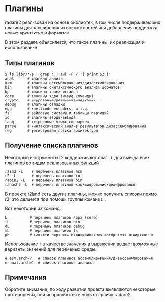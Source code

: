 # Плагины

radare2 реализован на основе библиотек, в том числе поддерживающих плагины для расширения их возможностей или добавления поддержка новых архитектур и форматов.

В этом разделе объясняется, что такое плагины, их реализация и использование

## Типы плагинов
```
$ ls libr/*/p | grep : | awk -F / '{ print $2 }'
anal      # плагины анлиза
asm       # плагины ассемблирования/дизассемблирования
bin       # плагины синтаксического анализа форматов
bp        # плагины точек останов
core      # плагины ядра (новые команды)
crypto    # шифрование/дешифрование/хэши/...
debug     # плагины отладки
egg       # shellcode encoders, и т.д.
fs        # файловые системы и таблицы партиций
io        # плагины вводв-вывода
lang      # встроенные языки сценариев
parse     # синтаксический анализ результатов дизассемблирования
reg       # регистровая логика архитектуры
```

## Получение списка плагинов

Некоторые инструменты r2 поддерживают флаг `-L` для вывода всех плагинов во видам реализованных функций.
```
rasm2 -L    # перечень плагинов asm
r2 -L       # перечень плагинов io
rabin2 -L   # перечень плагинов bin
rahash2 -L  # перечень плагинов хэш/шифрование/дешифрования
```
В проекте r2land есть другие плагины, можно получить списоки прямо r2, это
делается при помощи группы команд `L` .

Вот некоторые из команд:
```
L          # перечень плагинов ядра (core)
iL         # перечень плагинов bin
dL         # перечень плагинов debug
mL         # перечень плагинов fs
ph         # вывести перечень поддерживаемых алгоритмов хеширования
```

Использование `?` в качестве значения в выражении выдает возможные варианты значений для переменых среды.

```
e asm.arch=?   # список плагинов ассемблирования/дизассемблирования
e anal.arch=?  # список плагинов анализа
```
## Примечания

Обратите внимание, по ходу развития проекта выявляются некоторые противоречия, они исправляются в новых версиях radare2.

